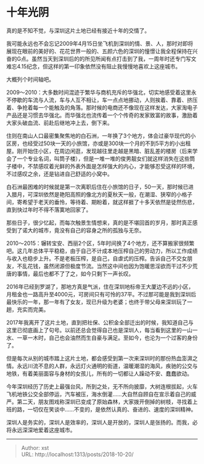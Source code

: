 # 十年光阴


真的是不知不觉，与深圳这片土地已经有接近十年的交情了。

我可能永远也不会忘记2009年4月15日坐飞机到深圳的情、景、人，那时对即将展现在眼前的美好的、花花世界一般的、五颜六色的深圳的憧憬让我全程保持在兴奋的G点。虽然当天到深圳后的的所见所闻有点打击到了我，一周年时还专门写文难忘4.15纪念，但这样的第一印象依然没有阻止我慢慢地喜欢上这座城市。

大概列个时间轴吧。

2009～2010：大多数时间混迹于繁华与商机充斥的华强北，切实地感受着这里永不停歇的车流与人流，车与人互不相让，车一点点地挪动，人则挨着、靠着、挤压着、争抢着每一个能触及的角落。那时候的电商还不像现在这样发达，大家淘电子产品还是习惯去华强北。而华强北也流传着一个个传奇的发家致富的故事，激励着大家头破血流、前赴后继地冲上去，倒下来。

住则在南山人口最密集聚焦地的白石洲，一年换了3个地方，体会过豪华现代的小区房，也经受过50块一天的小旅馆，亦或是300块一个月的不到5平方的小出租屋。刚开始住小区，在周边闲逛，发现越往里走越是黑暗、脏乱差的楼房（后来学会了一个专业名词，叫筒子楼），但是一堆一堆的俊男靓女们就这样消失在这些筒子楼中，不禁感叹着光鲜的外表外面是怎样强大的内心，才能够忍受这样的环境，不过感叹之余，还是钻进自己舒适的小窝中。

白石洲最困难的时候就是第一次离职后住在小旅馆的日子，50一天，那时候已进入腊月，可深圳依然是艳阳高照的像北方的夏秋天一般，在潮湿、狭窄的小格子间，寄希望于老天的垂怜，等待着、期盼着，就这样捱了十多天依然是徒然伤悲，直到快过年时不得不落寞地回家了。

那些日子，很少忆起，而每次触景生情想来，真的是不堪回首的岁月，那时真正感受到了诺大的城市，竟没有自己的容身之所的孤独与无奈。

2010～2015：辗转宝安、西丽2个区，5年时间换了4个地方，还不算搬家很频繁吧。这几年总体平平稳稳，由于自己不计成本地压榨自己的劳动力，所以工作成绩与收入也稳步上升。不是老板压榨，是自己，自虐式的压榨。告诉自己不交女朋友，不乱花钱，虽然闭源但极度节流。当然这中间也因为饱暖思淫欲而干过不少荒唐的事情，最后也都不了了之，如今只剩下一声长叹。

2016年已经到罗湖了，那地方真是气派，住在深圳地标帝王大厦边不远的小区，月租金也一路高升至4000元，可房间只有可怜的37平。不过那可能是我到深圳后最快乐的一年，那一年有了女友，现已升级为老婆；也终于带父母来深圳玩了一趟，充实而完美。

2017年我离开了这片土地，直到把社保、公积金全部迁出的时候，我知道自己与这里已彻底画上了句号。以前还总会觉得自己也是深圳人，每当看到这里的一山一水、一草一木时，自己也会油然而生自豪与满足。至如今，也沦为一个过客的身份了。

但是每次从别的城市踏上这片土地，都会感受到第一次来深圳时的那份热血澎湃之情。永远川流不息的人群，永远灯火通明的街道，温暖潮湿的海风，疾驰的公交与地铁，有着美丽面容与身材的女孩儿，所有的一切都让人躁动不安、蠢蠢欲动。

今年深圳经历了历史上最强台风，所到之处，无不所向披靡，大树连根拔起，火车飞机地铁公交全部停运，汽车被压，海水倒灌……大自然自顾自在宣示着自己的威严。第二天，朋友图戏称深圳已变成了原始森林，大家拨开倒掉的树枝，寻找着上班的路，一切仅在笑谈中……不变的，是依然认真的、奋进的、速度的深圳精神。

深圳人是务实的，深圳人是效率的，深圳人是开放的，深圳人是张扬的。而我，必将永远深深地爱着这座城市。

---

> Author: xst  
> URL: http://localhost:1313/posts/2018-10-20/  

